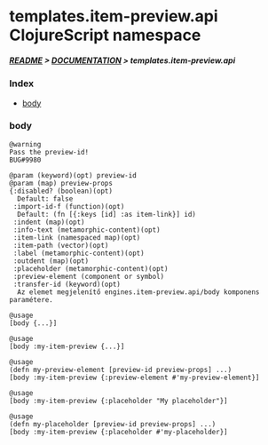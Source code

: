 
# templates.item-preview.api ClojureScript namespace

##### [README](../../../../README.md) > [DOCUMENTATION](../../../COVER.md) > templates.item-preview.api

### Index

- [body](#body)

### body

```
@warning
Pass the preview-id!
BUG#9980
```

```
@param (keyword)(opt) preview-id
@param (map) preview-props
{:disabled? (boolean)(opt)
  Default: false
 :import-id-f (function)(opt)
  Default: (fn [{:keys [id] :as item-link}] id)
 :indent (map)(opt)
 :info-text (metamorphic-content)(opt)
 :item-link (namespaced map)(opt)
 :item-path (vector)(opt)
 :label (metamorphic-content)(opt)
 :outdent (map)(opt)
 :placeholder (metamorphic-content)(opt)
 :preview-element (component or symbol)
 :transfer-id (keyword)(opt)
  Az elemet megjelenítő engines.item-preview.api/body komponens paramétere.
```

```
@usage
[body {...}]
```

```
@usage
[body :my-item-preview {...}]
```

```
@usage
(defn my-preview-element [preview-id preview-props] ...)
[body :my-item-preview {:preview-element #'my-preview-element}]
```

```
@usage
[body :my-item-preview {:placeholder "My placeholder"}]
```

```
@usage
(defn my-placeholder [preview-id preview-props] ...)
[body :my-item-preview {:placeholder #'my-placeholder}]
```